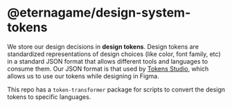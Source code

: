 # @eternagame/design-system-tokens

We store our design decisions in __design tokens__. Design tokens are standardized representations of design choices (like color, font family, etc) in a standard JSON format that allows different tools and languages to consume them. Our JSON format is that used by [Tokens Studio](https://tokens.studio/), which allows us to use our tokens while designing in Figma.

This repo has a `token-transformer` package for scripts to convert the design tokens to specific languages.